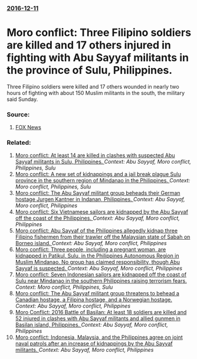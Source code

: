 ### [2016-12-11](/news/2016/12/11/index.md)

# Moro conflict: Three Filipino soldiers are killed and 17 others injured in fighting with Abu Sayyaf militants in the province of Sulu, Philippines. 

Three Filipino soldiers were killed and 17 others wounded in nearly two hours of fighting with about 150 Muslim militants in the south, the military said Sunday.


### Source:

1. [FOX News](http://www.foxnews.com/world/2016/12/11/3-filipino-soldiers-killed-17-injured-in-clash-with-militants.html)

### Related:

1. [ Moro conflict: At least 14 are killed in clashes with suspected Abu Sayyaf militants in Sulu, Philippines. ](/news/2016/11/18/moro-conflict-at-least-14-are-killed-in-clashes-with-suspected-abu-sayyaf-militants-in-sulu-philippines.md) _Context: Abu Sayyaf, Moro conflict, Philippines, Sulu_
2. [Moro conflict: A new set of kidnappings and a jail break plague Sulu province in the southern region of Mindanao in the Philippines. ](/news/2017/07/17/moro-conflict-a-new-set-of-kidnappings-and-a-jail-break-plague-sulu-province-in-the-southern-region-of-mindanao-in-the-philippines.md) _Context: Moro conflict, Philippines, Sulu_
3. [Moro conflict: The Abu Sayyaf militant group beheads their German hostage Jurgen Kantner in Indanan, Philippines. ](/news/2017/02/27/moro-conflict-the-abu-sayyaf-militant-group-beheads-their-german-hostage-jurgen-kantner-in-indanan-philippines.md) _Context: Abu Sayyaf, Moro conflict, Philippines_
4. [Moro conflict: Six Vietnamese sailors are kidnapped by the Abu Sayyaf off the coast of the Philippines. ](/news/2016/11/12/moro-conflict-six-vietnamese-sailors-are-kidnapped-by-the-abu-sayyaf-off-the-coast-of-the-philippines.md) _Context: Abu Sayyaf, Moro conflict, Philippines_
5. [Moro conflict: Abu Sayyaf of the Philippines allegedly kidnap three Filipino fishermen from their trawler off the Malaysian state of Sabah on Borneo island. ](/news/2016/09/12/moro-conflict-abu-sayyaf-of-the-philippines-allegedly-kidnap-three-filipino-fishermen-from-their-trawler-off-the-malaysian-state-of-sabah-o.md) _Context: Abu Sayyaf, Moro conflict, Philippines_
6. [Moro conflict: Three people, including a pregnant woman, are kidnapped in Patikul, Sulu, in the Philippines Autonomous Region in Muslim Mindanao. No group has claimed responsibility, though Abu Sayyaf is suspected. ](/news/2016/08/6/moro-conflict-three-people-including-a-pregnant-woman-are-kidnapped-in-patikul-sulu-in-the-philippines-autonomous-region-in-muslim-mind.md) _Context: Abu Sayyaf, Moro conflict, Philippines_
7. [Moro conflict: Seven Indonesian sailors are kidnapped off the coast of Sulu near Mindanao in the southern Philippines raising terrorism fears. ](/news/2016/06/24/moro-conflict-seven-indonesian-sailors-are-kidnapped-off-the-coast-of-sulu-near-mindanao-in-the-southern-philippines-raising-terrorism-fear.md) _Context: Moro conflict, Philippines, Sulu_
8. [Moro conflict: The Abu Sayyaf militant group threatens to behead a Canadian hostage, a Filipina hostage, and a Norwegian hostage. ](/news/2016/05/4/moro-conflict-the-abu-sayyaf-militant-group-threatens-to-behead-a-canadian-hostage-a-filipina-hostage-and-a-norwegian-hostage.md) _Context: Abu Sayyaf, Moro conflict, Philippines_
9. [Moro Conflict: 2016 Battle of Basilan: At least 18 soldiers are killed and 52 injured in clashes with Abu Sayyaf militants and allied gunmen in Basilan island, Philippines. ](/news/2016/04/9/moro-conflict-2016-battle-of-basilan-at-least-18-soldiers-are-killed-and-52-injured-in-clashes-with-abu-sayyaf-militants-and-allied-gunmen.md) _Context: Abu Sayyaf, Moro conflict, Philippines_
10. [Moro conflict: Indonesia, Malaysia, and the Philippines agree on joint naval patrols after an increase of kidnappings by the Abu Sayyaf militants. ](/news/2016/04/28/moro-conflict-indonesia-malaysia-and-the-philippines-agree-on-joint-naval-patrols-after-an-increase-of-kidnappings-by-the-abu-sayyaf-mili.md) _Context: Abu Sayyaf, Moro conflict, Philippines_
